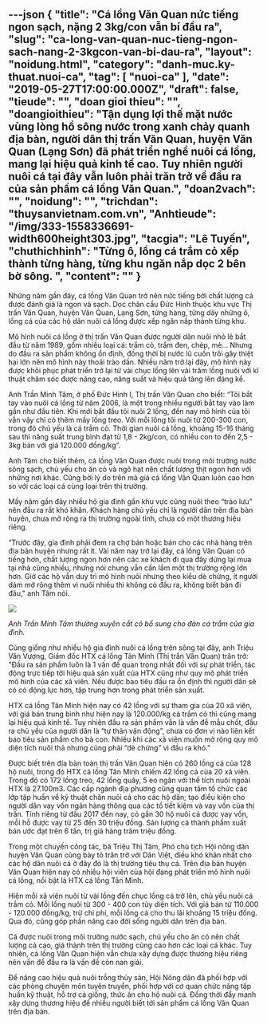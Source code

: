 ---json
{
    "title": "Cá lồng Văn Quan nức tiếng ngon sạch, nặng 2 3kg/con vẫn bí đầu ra",
    "slug": "ca-long-van-quan-nuc-tieng-ngon-sach-nang-2-3kgcon-van-bi-dau-ra",
    "layout": "noidung.html",
    "category": "danh-muc.ky-thuat.nuoi-ca",
    "tag": [
        "nuoi-ca"
    ],
    "date": "2019-05-27T17:00:00.000Z",
    "draft": false,
    "tieude": "",
    "doan gioi thieu": "",
    "doangioithieu": "Tận dụng lợi thế mặt nước vùng lòng hồ sông nước trong xanh chảy quanh địa bàn, người dân thị trấn Văn Quan, huyện Văn Quan (Lạng Sơn) đã phát triển nghề nuôi cá lồng, mang lại hiệu quả kinh tế cao. Tuy nhiên người nuôi cá tại đây vẫn luôn phải trăn trở về đầu ra của sản phẩm cá lồng Văn Quan.",
    "doan2vach": "",
    "noidung": "",
    "trichdan": "thuysanvietnam.com.vn",
    "Anhtieude": "/img/333-1558336691-width600height303.jpg",
    "tacgia": "Lê Tuyến",
    "chuthichhinh": "Từng ô, lồng cá trắm cỏ xếp thành từng hàng, từng khu ngăn nắp dọc 2 bên bờ sông. ",
    "__content__": ""
}
---
<p>Những năm gần đ&acirc;y, c&aacute; lồng Văn Quan trở n&ecirc;n nức tiếng bởi&nbsp;chất lượng c&aacute; được đ&aacute;nh gi&aacute; l&agrave; ngon v&agrave; sạch. Dọc&nbsp;ch&acirc;n cầu Đức Hinh thuộc khu vực Thị trấn Văn Quan, huyện Văn Quan, Lạng Sơn, từng h&agrave;ng, từng d&atilde;y những &ocirc;, lồng c&aacute;&nbsp;của c&aacute;c hộ d&acirc;n&nbsp;nu&ocirc;i c&aacute; lồng được&nbsp;xếp ngăn nắp th&agrave;nh từng khu.</p>

<p>M&ocirc; h&igrave;nh nu&ocirc;i c&aacute; lồng ở thị trấn Văn Quan được người d&acirc;n nu&ocirc;i nhỏ lẻ bắt đầu từ năm 1989, gồm nhiều loại c&aacute;: trắm cỏ, trắm đen, ch&eacute;p, m&egrave;... Nhưng do đầu ra sản phẩm kh&ocirc;ng ổn định, đồng thời bị nước lũ cuốn tr&ocirc;i g&acirc;y thiệt hại lớn n&ecirc;n m&ocirc; h&igrave;nh n&agrave;y tho&aacute;i tr&agrave;o dần. Nhiều năm trở lại đ&acirc;y, m&ocirc; h&igrave;nh n&agrave;y được kh&ocirc;i phục ph&aacute;t triển trở lại từ v&agrave;i chục lồng l&ecirc;n v&agrave;i trăm lồng nu&ocirc;i với kĩ thuật chăm s&oacute;c&nbsp;được n&acirc;ng cao, năng suất v&agrave; hiệu quả tăng l&ecirc;n đ&aacute;ng kể.</p>

<p>Anh Trần Minh T&acirc;m, ở phố Đức Hinh I, Thị trấn Văn Quan cho biết: &ldquo;T&ocirc;i bắt tay v&agrave;o nu&ocirc;i c&aacute; lồng từ năm 2006, l&agrave; một trong nhiều người bắt tay v&agrave;o l&agrave;m gần như đầu ti&ecirc;n. Khi mới bắt đầu t&ocirc;i nu&ocirc;i 2 lồng, đến nay m&ocirc; h&igrave;nh của t&ocirc;i vẫn vậy chỉ c&oacute; th&ecirc;m mấy lồng treo. Với mỗi lồng t&ocirc;i nu&ocirc;i từ 200-300 con, trong đ&oacute; chủ yếu l&agrave; c&aacute; trắm cỏ. Thời gian nu&ocirc;i c&aacute; lồng, khoảng 15-16 th&aacute;ng sau th&igrave; năng suất trung b&igrave;nh đạt từ 1,8 - 2kg/con, c&oacute; nhiều con to đến 2,5 - 3kg b&aacute;n với gi&aacute; 120.000 đồng/kg&rdquo;.</p>

<p>Anh T&acirc;m cho biết th&ecirc;m, c&aacute; lồng Văn Quan được nu&ocirc;i trong m&ocirc;i trường nước s&ocirc;ng sạch, chủ yếu cho ăn cỏ v&agrave; ng&ocirc; hạt n&ecirc;n chất lượng thịt ngon hơn với những nơi kh&aacute;c. Cũng bởi l&yacute; do tr&ecirc;n m&agrave; gi&aacute; c&aacute; lồng Văn Quan&nbsp;lu&ocirc;n cao hơn so với c&aacute;c loại c&aacute; c&ugrave;ng loại tr&ecirc;n thị trường.</p>

<p>Mấy năm gần đ&acirc;y nhiều hộ gia đ&igrave;nh gần khu vực cũng nu&ocirc;i theo &ldquo;tr&agrave;o lưu&rdquo; n&ecirc;n đầu ra rất kh&oacute; khăn. Kh&aacute;ch h&agrave;ng chủ yếu chỉ l&agrave; người d&acirc;n tr&ecirc;n địa b&agrave;n huyện, chưa mở rộng ra thị trường ngo&agrave;i tỉnh, chưa c&oacute; một thương hiệu ri&ecirc;ng.</p>

<p>&ldquo;Trước đ&acirc;y, gia đ&igrave;nh phải đem ra chợ b&aacute;n hoặc b&aacute;n cho c&aacute;c nh&agrave; h&agrave;ng tr&ecirc;n địa b&agrave;n huyện nhưng rất &iacute;t. V&agrave;i năm nay trở lại đ&acirc;y, c&aacute; lồng Văn Quan c&oacute; tiếng hơn, chất lượng ngon hơn n&ecirc;n c&aacute;c xe kh&aacute;ch đi qua đ&acirc;y dừng lại mua tại nh&agrave; cũng nhiều, nhưng n&oacute;i chung vẫn cần lắm một thị trường rộng lớn hơn. Giờ c&aacute;c hộ vẫn duy tr&igrave; m&ocirc; h&igrave;nh nu&ocirc;i nhưng theo kiểu d&egrave; chừng, &iacute;t người d&aacute;m mở rộng th&ecirc;m v&igrave; nu&ocirc;i nhiều th&igrave; kh&ocirc;ng c&oacute; đầu ra, kh&ocirc;ng biết b&aacute;n đi đ&acirc;u,&quot; anh T&acirc;m n&oacute;i.</p>

<p><img src="http://streaming1.danviet.vn/upload/2-2019/images/2019-05-20/222-1558336718-width600height338.jpg" /></p>

<p><em>Anh Trần Minh T&acirc;m thường xuy&ecirc;n cắt cỏ bổ sung cho đ&agrave;n c&aacute; trắm của gia đ&igrave;nh.&nbsp;</em></p>

<p>Cũng giống như nhiều hộ gia đ&igrave;nh nu&ocirc;i c&aacute; lồng tr&ecirc;n s&ocirc;ng tại đ&acirc;y, anh Triệu Văn Vượng, Gi&aacute;m đốc HTX c&aacute; lồng T&acirc;n Minh (Thị trấn Văn Quan) trăn trở: &quot;Đầu ra sản phẩm lu&ocirc;n l&agrave; 1 vấn đề quan trọng nhất đối với sự ph&aacute;t triển, t&aacute;c động trực tiếp tới hiệu quả sản xuất của HTX cũng như quy m&ocirc; ph&aacute;t triển m&ocirc; h&igrave;nh của c&aacute;c x&atilde; vi&ecirc;n. Nếu được bao ti&ecirc;u đầu ra ổn định th&igrave; người d&acirc;n sẽ c&oacute; c&oacute; động lực hơn, tập trung hơn trong ph&aacute;t triển sản xuất.</p>

<p>HTX c&aacute; lồng T&acirc;n Minh hiện nay c&oacute; 42 lồng với sự tham gia của 20 x&atilde; vi&ecirc;n, với gi&aacute; b&aacute;n trung b&igrave;nh như hiện nay l&agrave; 120.000/kg c&aacute; trắm cỏ th&igrave; cũng mang lại hiệu quả kinh tế. Tuy nhi&ecirc;n đầu ra sản phẩm vẫn l&agrave; vấn đề mẫu chốt, đầu ra chủ yếu của người d&acirc;n l&agrave; &ldquo;tự th&acirc;n vận động&rdquo;, chưa c&oacute; đơn vị n&agrave;o li&ecirc;n kết bao ti&ecirc;u sản phẩm cho b&agrave; con. Nhiều khi c&aacute;c x&atilde; vi&ecirc;n muốn mở rộng quy m&ocirc; diện t&iacute;ch nu&ocirc;i thả nhưng cũng phải &ldquo;d&egrave; chừng&rdquo; v&igrave; đầu ra kh&oacute;.&quot;</p>

<p>Được biết tr&ecirc;n địa b&agrave;n to&agrave;n thị trấn Văn Quan hiện c&oacute; 260 lồng c&aacute; của 128 hộ nu&ocirc;i, trong đ&oacute; HTX c&aacute; lồng T&acirc;n Minh chiếm 42 lồng c&aacute; của 20 x&atilde; vi&ecirc;n. Trong đ&oacute; c&oacute; 172 lồng treo, 42 lồng qu&acirc;y, 5 eo ngăn với thể t&iacute;ch nu&ocirc;i ngo&agrave;i HTX l&agrave; 27.100m3. C&aacute;c cấp ng&agrave;nh địa&nbsp;phương cũng quan t&acirc;m tổ chức c&aacute;c lớp tập huấn về kỹ thuật chăn nu&ocirc;i c&aacute; cho c&aacute;c hộ d&acirc;n; tạo điều kiện cho người d&acirc;n vay vốn ng&acirc;n h&agrave;ng th&ocirc;ng qua c&aacute;c tổ tiết kiệm v&agrave; vay vốn của thị trấn. T&iacute;nh ri&ecirc;ng từ đầu 2017 đến nay, c&oacute; gần 30 hộ nu&ocirc;i c&aacute; được vay vốn, mỗi hỗ được vay từ 25 đến 30 triệu đồng. Sản lượng c&aacute; th&agrave;nh phẩm xuất b&aacute;n ước đạt tr&ecirc;n 6 tấn, trị gi&aacute; h&agrave;ng trăm triệu đồng.</p>

<p>Trong một chuyến c&ocirc;ng t&aacute;c, b&agrave; Triệu Thị T&acirc;m, Ph&oacute; chủ tịch Hội n&ocirc;ng d&acirc;n huyện&nbsp;Văn Quan cũng b&agrave;y tỏ&nbsp;trăn trở với D&acirc;n Việt, điều kh&oacute; khăn nhất cho c&aacute;c hộ d&acirc;n nu&ocirc;i c&aacute; ở đ&acirc;y đ&oacute; l&agrave; thị trường ti&ecirc;u thụ c&aacute;. Tr&ecirc;n địa b&agrave;n huyện Văn Quan hiện nay c&oacute; nhiều hội vi&ecirc;n của hội đang ph&aacute;t triển m&ocirc; h&igrave;nh nu&ocirc;i c&aacute; lồng, nổi bật l&agrave; HTX c&aacute; lồng T&acirc;n Minh.</p>

<p>Hiện mỗi x&atilde; vi&ecirc;n nu&ocirc;i từ v&agrave;i lồng đến chục lồng c&aacute; trở l&ecirc;n, chủ yếu nu&ocirc;i c&aacute; trắm cỏ. Mỗi lồng nu&ocirc;i từ 300 - 400 con t&ugrave;y diện t&iacute;ch. Với gi&aacute; b&aacute;n từ 110.000 -&nbsp;120.000&nbsp;đồng/kg, trừ chi ph&iacute;, mỗi lồng c&aacute; cho thu l&atilde;i khoảng 15 triệu đồng. Qua đ&oacute;, cũng g&oacute;p phần n&acirc;ng cao đời sống người d&acirc;n tr&ecirc;n địa b&agrave;n.</p>

<p>C&aacute; được nu&ocirc;i trong m&ocirc;i trường nước sạch, chủ yếu cho ăn cỏ n&ecirc;n chất lượng c&aacute;&nbsp;cao, gi&aacute; th&agrave;nh tr&ecirc;n thị trường&nbsp;cũng cao hơn c&aacute;c loại c&aacute; kh&aacute;c. Tuy nhi&ecirc;n, c&aacute; lồng Văn Quan hiện vẫn&nbsp;chưa x&acirc;y dựng được thương hiệu ri&ecirc;ng n&ecirc;n vấn đề đầu ra l&agrave; vấn đề c&ograve;n nan giải.</p>

<p>Để n&acirc;ng cao hiệu quả nu&ocirc;i trồng thủy sản, Hội N&ocirc;ng d&acirc;n&nbsp;đ&atilde; phối hợp với c&aacute;c ph&ograve;ng chuy&ecirc;n m&ocirc;n tuy&ecirc;n truyền, phối hợp với cơ quan chức năng tập huấn kỹ thuật, hỗ trợ c&aacute; giống, thức ăn cho hộ nu&ocirc;i c&aacute;. Đồng thời đẩy mạnh x&acirc;y dựng thương hiệu để nhiều người biết tới sản phẩm c&aacute; lồng Văn Quan tr&ecirc;n địa b&agrave;n.</p>
